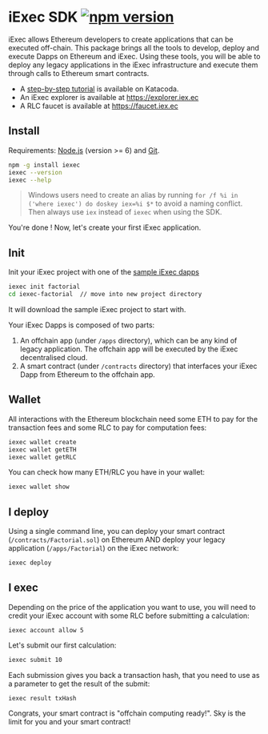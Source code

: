 # iExec SDK [![npm version](https://badge.fury.io/js/iexec.svg)](https://www.npmjs.com/package/iexec)


iExec allows Ethereum developers to create applications that can be executed off-chain.
This package brings all the tools to develop, deploy and execute Dapps on Ethereum and iExec.
Using these tools, you will be able to deploy any legacy applications in the iExec infrastructure
and execute them through calls to Ethereum smart contracts.

* A [step-by-step tutorial](https://goo.gl/REsz1j) is available on Katacoda.
* An iExec explorer is available at https://explorer.iex.ec
* A RLC faucet is available at https://faucet.iex.ec

## Install

Requirements:
[Node.js](https://nodejs.org/en/) (version >= 6) and [Git](https://git-scm.com/).
```bash
npm -g install iexec
iexec --version
iexec --help
```

> Windows users need to create an alias by running ```for /f %i in ('where iexec') do doskey iex=%i $*``` to avoid a naming conflict. Then always use ```iex``` instead of ```iexec``` when using the SDK.

You're done ! Now, let's create your first iExec application.


## Init

Init your iExec project with one of the [sample iExec dapps](https://github.com/iExecBlockchainComputing/iexec-dapp-samples/tree/master)
```bash
iexec init factorial
cd iexec-factorial  // move into new project directory
```

It will download the sample iExec project to start with.

Your iExec Dapps is composed of two parts:
1. An offchain app (under ```/apps``` directory), which can be any kind of legacy application. The offchain app will be executed by the iExec decentralised cloud.
2. A smart contract (under ```/contracts``` directory) that interfaces your iExec Dapp from Ethereum to the offchain app.


## Wallet

All interactions with the Ethereum blockchain need some ETH to pay for the transaction fees and some RLC to pay for computation fees:
```bash
iexec wallet create
iexec wallet getETH
iexec wallet getRLC
```
You can check how many ETH/RLC you have in your wallet:
```bash
iexec wallet show
```

## I deploy
Using a single command line, you can deploy your smart contract (```/contracts/Factorial.sol```) on Ethereum AND deploy your legacy application (```/apps/Factorial```) on the iExec network:
```bash
iexec deploy
```

## I exec
Depending on the price of the application you want to use, you will need to credit your iExec account with some RLC before submitting a calculation:
```
iexec account allow 5
```
Let's submit our first calculation:
```bash
iexec submit 10
```
Each submission gives you back a transaction hash, that you need to use as a parameter to get the result of the submit:
```
iexec result txHash
```

Congrats, your smart contract is "offchain computing ready!". Sky is the limit for you and your smart contract!
